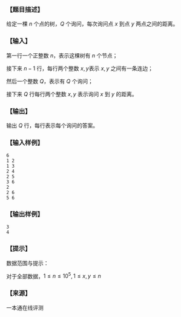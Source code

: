 ### 【题目描述】

给定一棵 $n$ 个点的树，$Q$ 个询问，每次询问点 $x$ 到点 $y$ 两点之间的距离。

### 【输入】

第一行一个正整数 $n$，表示这棵树有 $n$ 个节点；

接下来 $n-1$ 行，每行两个整数 $x,y$表示 $x,y$ 之间有一条连边；

然后一个整数 $Q$，表示有 $Q$ 个询问；

接下来 $Q$ 行每行两个整数 $x,y$ 表示询问 $x$ 到 $y$ 的距离。

### 【输出】

输出 $Q$ 行，每行表示每个询问的答案。

### 【输入样例】

```
6
1 2
1 3
2 4
2 5
3 6
2
2 6
5 6
```

### 【输出样例】

```
3
4
```

### 【提示】

数据范围与提示：

对于全部数据，$1≤n≤10^5 ,1≤x,y≤n$


 ### 【来源】

 一本通在线评测 